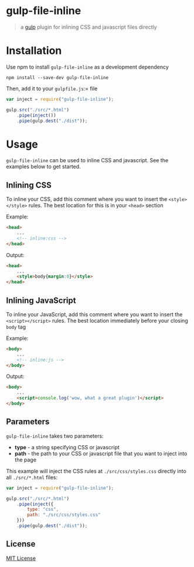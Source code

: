
# gulp-file-inline

> a [gulp](https://github.com/wearefractal/gulp) plugin for inlining CSS and javascript files directly

# Installation

Use npm to install `gulp-file-inline` as a development dependency

```shell
npm install --save-dev gulp-file-inline
```

Then, add it to your `gulpfile.js`:= file

```javascript
var inject = require("gulp-file-inline");

gulp.src("./src/*.html")
	.pipe(inject())
	.pipe(gulp.dest("./dist"));
```

# Usage
`gulp-file-inline` can be used to inline CSS and javascript. See the examples below to get started.

## Inlining CSS
To inline your CSS, add this comment where you want to insert the `<style></style>` rules. The best location for this is in your `<head>` section

Example:
```html
<head>
	...
	<!-- inline:css -->
</head>
```
Output:
```html
<head>
	...
	<style>body{margin:0}</style>
</head>
```

## Inlining JavaScript
To inline your JavaScript, add this comment where you want to insert the `<script></script>` rules. The best location immediately before your closing `body` tag

Example:
```html
<body>
	...
	<!-- inline:js -->
</body>
```
Output:
```html
<body>
	...
	<script>console.log('wow, what a great plugin')</script>
</body>
```

## Parameters
`gulp-file-inline` takes two parameters:

- **type** - a string specifying CSS or javascript
- **path** - the path to your CSS or javascript file that you want to inject into the page

This example will inject the CSS rules at `./src/css/styles.css` directly into all `./src/*.html` files:
```javascript
var inject = require("gulp-file-inline");

gulp.src("./src/*.html")
	.pipe(inject({
		type: "css",
		path: "./src/css/styles.css"
	}))
	.pipe(gulp.dest("./dist"));
```

## License

[MIT License](http://en.wikipedia.org/wiki/MIT_License)